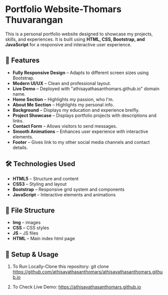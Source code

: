 # Portfolio Website-Thomars Thuvarangan

This is a personal portfolio website designed to showcase my projects, skills, and experiences. It is built using **HTML, CSS, Bootstrap, and JavaScript** for a responsive and interactive user experience.

## 📌 Features

- **Fully Responsive Design** – Adapts to different screen sizes using Bootstrap.
- **Modern UI/UX** – Clean and professional layout.
- **Live Demo** – Deployed with "athisayathasanthomars.github.io" domain name.
- **Home Section** – Highlights my passion, who I'm.
- **About Me Section** – Highlights my personal info.
- **Background** – Displays my education and experience breifly. 
- **Project Showcase** – Displays portfolio projects with descriptions and links.
- **Contact Form** – Allows visitors to send messages.
- **Smooth Animations** – Enhances user experience with interactive elements.
- **Footer** – Gives link to my other social media channels and contact details.

## 🛠️ Technologies Used

- **HTML5** – Structure and content
- **CSS3** – Styling and layout
- **Bootstrap** – Responsive grid system and components
- **JavaScript** – Interactive elements and animations

## 📂 File Structure

- **Img** – images
- **CSS** – CSS styles
- **JS** – JS files
- **HTML** – Main index html page

## 🚀 Setup & Usage

1. To Run Locally-Clone this repository:
git clone https://github.com/athisayathasanthomars/athisayathasanthomars.github.io

3. To Check Live Demo:
https://athisayathasanthomars.github.io


